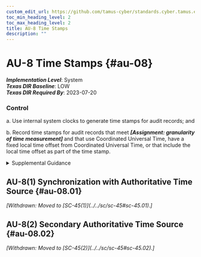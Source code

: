 ```yaml
---
custom_edit_url: https://github.com/tamus-cyber/standards.cyber.tamus.edu/tree/main/static/content/tamus.edu/TAMUS_profile.xml
toc_min_heading_level: 2
toc_max_heading_level: 2
title: AU-8 Time Stamps
description: ""
---
```


# AU-8 Time Stamps {#au-08}

_**Implementation Level**_: System\
_**Texas DIR Baseline**_: LOW\
_**Texas DIR Required By**_: 2023-07-20

### Control

a. Use internal system clocks to generate time stamps for audit records; and

b. Record time stamps for audit records that meet <strong>                     <em>[Assignment: granularity of time measurement]</em>                  </strong> and that use Coordinated Universal Time, have a fixed local time offset from Coordinated Universal Time, or that include the local time offset as part of the time stamp.

<details>
  <summary>Supplemental Guidance</summary>

Time stamps generated by the system include date and time. Time is commonly expressed in Coordinated Universal Time (UTC), a modern continuation of Greenwich Mean Time (GMT), or local time with an offset from UTC. Granularity of time measurements refers to the degree of synchronization between system clocks and reference clocks (e.g., clocks synchronizing within hundreds of milliseconds or tens of milliseconds). Organizations may define different time granularities for different system components. Time service can be critical to other security capabilities such as access control and identification and authentication, depending on the nature of the mechanisms used to support those capabilities.

</details>

## AU-8(1) Synchronization with Authoritative Time Source {#au-08.01}

<prop xmlns="http://csrc.nist.gov/ns/oscal/1.0" name="status" value="withdrawn">
               <em>[Withdrawn: Moved to [SC-45(1)](../../sc/sc-45#sc-45.01).]</em>
            </prop>
            

## AU-8(2) Secondary Authoritative Time Source {#au-08.02}

<prop xmlns="http://csrc.nist.gov/ns/oscal/1.0" name="status" value="withdrawn">
               <em>[Withdrawn: Moved to [SC-45(2)](../../sc/sc-45#sc-45.02).]</em>
            </prop>
            

